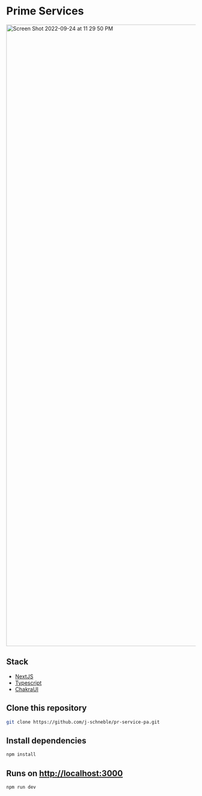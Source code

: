 # Prime Services


<img width="1653" alt="Screen Shot 2022-09-24 at 11 29 50 PM" src="https://user-images.githubusercontent.com/60337134/192126959-1b7d64bb-46ae-44b2-a3a6-12e600341a73.png">


## Stack
- [NextJS ](https://nextjs.org/docs)
- [Typescript](https://www.framer.com/motion/)
- [ChakraUI](https://chakra-ui.com/)


## Clone this repository
```bash
git clone https://github.com/j-schneble/pr-service-pa.git
```

## Install dependencies
```bash
npm install
```
## Runs on [http://localhost:3000](http://localhost:3000)
```bash
npm run dev
```
